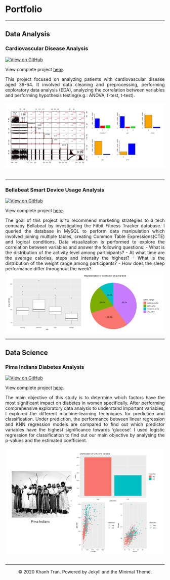 # Portfolio
---
## Data Analysis

### Cardiovascular Disease Analysis

[![View on GitHub](https://img.shields.io/badge/GitHub-View_on_GitHub-blue?logo=GitHub)](https://github.com/seeying147/cardiovascular-analysis)

View complete project [here](https://seeying147.github.io/cardiovascular-analysis/).

<div style="text-align: justify">This project focused on analyzing patients with cardiovascular disease aged 39-64. It involved data cleaning and preprocessing, performing exploratory data analysis (EDA), analyzing the correlation between variables and performing hypothesis testing(e.g.: ANOVA, f-test, t-test).</div> 
<br>
<center><img src="images/Cardiodata.png"/></center>
<br>

---
### Bellabeat Smart Device Usage Analysis

[![View on GitHub](https://img.shields.io/badge/GitHub-View_on_GitHub-blue?logo=GitHub)](https://github.com/seeying147/Bellabeat-Analysis)

View complete project [here](https://seeying147.github.io/Bellabeat-Analysis/).
<div style="text-align: justify">The goal of this project is to recommend marketing strategies to a tech company Bellabeat by investigating the Fitbit Fitness Tracker database. I queried the database in MySQL to perform data manipulation which involved joining multiple tables, creating Common Table Expressions(CTE) and logical conditions. Data visualization is performed to explore the correlation between variables and answer the following questions:
- What is the distribution of the activity level among participants?
- At what time are the average calories, steps and intensity the highest?
- What is the distribution of the weight range among participants?
- How does the sleep performance differ throughout the week? 

<center><img src="images/Bellabeat.png"/></center>
</div>

---
## Data Science

### Pima Indians Diabetes Analysis

[![View on GitHub](https://img.shields.io/badge/GitHub-View_on_GitHub-blue?logo=GitHub)](https://github.com/seeying147/pimaindians-diabetes-analysis)

View complete project [here](https://seeying147.github.io/pimaindians-diabetes-analysis/).
<div style="text-align: justify"> The main objective of this study is to determine which factors have the most significant impact on diabetes in women specifically. After performing comprehensive exploratory data analysis to understand important variables, I explored the different machine-learning techniques for prediction and classification. Under prediction, the performance between linear regression and KNN regression models are compared to find out which predictor variables have the highest significance towards ‘glucose’. I used logistic regression for classification to find out our main objective by analysing the p-values and the estimated coefficient.   </div>
<br>
<center><img src="images/PimaIndians.png"/></center>
<br>

---
<center>© 2020 Khanh Tran. Powered by Jekyll and the Minimal Theme.</center>
